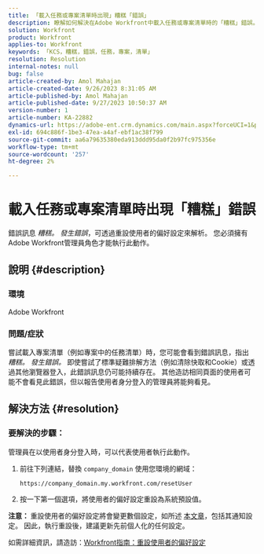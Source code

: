 ```yaml
---
title: 「載入任務或專案清單時出現」糟糕「錯誤」
description: 瞭解如何解決在Adobe Workfront中載入任務或專案清單時的「糟糕」錯誤。 重設使用者的偏好設定。
solution: Workfront
product: Workfront
applies-to: Workfront
keywords: 「KCS，糟糕，錯誤，任務，專案，清單」
resolution: Resolution
internal-notes: null
bug: false
article-created-by: Amol Mahajan
article-created-date: 9/26/2023 8:31:05 AM
article-published-by: Amol Mahajan
article-published-date: 9/27/2023 10:50:37 AM
version-number: 1
article-number: KA-22882
dynamics-url: https://adobe-ent.crm.dynamics.com/main.aspx?forceUCI=1&pagetype=entityrecord&etn=knowledgearticle&id=306dbe03-475c-ee11-be6f-6045bd006079
exl-id: 694c886f-1be3-47ea-a4af-ebf1ac38f799
source-git-commit: aa6a79635380eda913ddd95da0f2b97fc975356e
workflow-type: tm+mt
source-wordcount: '257'
ht-degree: 2%

---
```


# 載入任務或專案清單時出現「糟糕」錯誤


錯誤訊息 *糟糕。 發生錯誤*，可透過重設使用者的偏好設定來解析。 您必須擁有Adobe Workfront管理員角色才能執行此動作。

## 說明 {#description}


### <b>環境</b>

Adobe Workfront

### <b>問題/症狀</b>

嘗試載入專案清單（例如專案中的任務清單）時，您可能會看到錯誤訊息，指出 *糟糕。 發生錯誤。* 即使嘗試了標準疑難排解方法（例如清除快取和Cookie）或透過其他瀏覽器登入，此錯誤訊息仍可能持續存在。 其他造訪相同頁面的使用者可能不會看見此錯誤，但以報告使用者身分登入的管理員將能夠看見。


## 解決方法 {#resolution}


### 要解決的步驟：

管理員在以使用者身分登入時，可以代表使用者執行此動作。

1. 前往下列連結，替換 `company_domain` 使用您環境的網域：

   `https://company_domain.my.workfront.com/resetUser`
2. 按一下第一個選項，將使用者的偏好設定重設為系統預設值。


<b>注意： </b>重設使用者的偏好設定將會變更數個設定，如所述 [本文章](https://experienceleague.adobe.com/docs/workfront/using/administration-and-setup/add-users/create-manage-users/reset-a-users-preferences.html)，包括其通知設定。 因此，執行重設後，建議更新先前個人化的任何設定。

如需詳細資訊，請造訪：[Workfront指南：重設使用者的偏好設定](https://experienceleague.adobe.com/docs/workfront/using/administration-and-setup/add-users/create-manage-users/reset-a-users-preferences.html)

